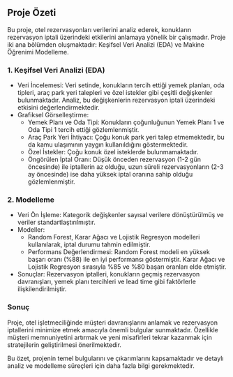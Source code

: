 
## Proje Özeti

Bu proje, otel rezervasyonları verilerini analiz ederek, konukların rezervasyon iptali üzerindeki etkilerini anlamaya yönelik bir çalışmadır. Proje iki ana bölümden oluşmaktadır: Keşifsel Veri Analizi (EDA) ve Makine Öğrenimi Modelleme.

### 1. Keşifsel Veri Analizi (EDA)
- Veri İncelemesi: Veri setinde, konukların tercih ettiği yemek planları, oda tipleri, araç park yeri talepleri ve özel istekler gibi çeşitli değişkenler bulunmaktadır. Analiz, bu değişkenlerin rezervasyon iptali üzerindeki etkisini değerlendirmektedir.
- Grafiksel Görselleştirme: 
  - Yemek Planı ve Oda Tipi: Konukların çoğunluğunun Yemek Planı 1 ve Oda Tipi 1 tercih ettiği gözlemlenmiştir.
  - Araç Park Yeri İhtiyacı: Çoğu konuk park yeri talep etmemektedir, bu da kamu ulaşımının yaygın kullanıldığını göstermektedir.
  - Özel İstekler: Çoğu konuk özel isteklerde bulunmamaktadır.
  - Öngörülen İptal Oranı: Düşük önceden rezervasyon (1-2 gün öncesinde) ile iptallerin az olduğu, uzun süreli rezervasyonların (2-3 ay öncesinde) ise daha yüksek iptal oranına sahip olduğu gözlemlenmiştir.

### 2. Modelleme
- Veri Ön İşleme: Kategorik değişkenler sayısal verilere dönüştürülmüş ve veriler standartlaştırılmıştır.
- Modeller: 
  - Random Forest, Karar Ağacı ve Lojistik Regresyon modelleri kullanılarak, iptal durumu tahmin edilmiştir.
  - Performans Değerlendirmesi: Random Forest modeli en yüksek başarı oranı (%88) ile en iyi performansı göstermiştir. Karar Ağacı ve Lojistik Regresyon sırasıyla %85 ve %80 başarı oranları elde etmiştir.
- Sonuçlar: Rezervasyon iptalleri, konukların geçmiş rezervasyon davranışları, yemek planı tercihleri ve lead time gibi faktörlerle ilişkilendirilmiştir.

### Sonuç
Proje, otel işletmeciliğinde müşteri davranışlarını anlamak ve rezervasyon iptallerini minimize etmek amacıyla önemli bulgular sunmaktadır. Özellikle müşteri memnuniyetini artırmak ve yeni misafirleri tekrar kazanmak için stratejilerin geliştirilmesi önerilmektedir.

Bu özet, projenin temel bulgularını ve çıkarımlarını kapsamaktadır ve detaylı analiz ve modelleme süreçleri için daha fazla bilgi gerekmektedir.
